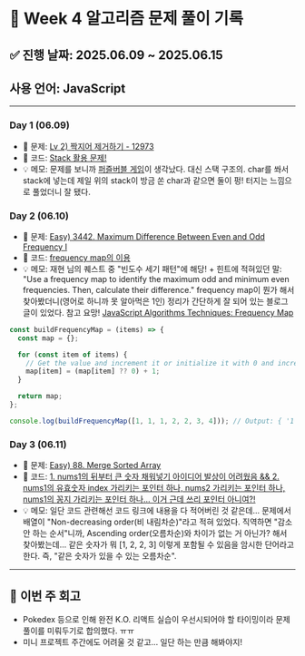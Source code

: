 # 📘 Week 4 알고리즘 문제 풀이 기록

## ✅ 진행 날짜: 2025.06.09 ~ 2025.06.15

## 사용 언어: JavaScript

---

### Day 1 (06.09)

- 🔗 문제: [Lv 2) 짝지어 제거하기 - 12973](https://school.programmers.co.kr/learn/courses/30/lessons/12973)
- 📁 코드: [Stack 활용 문제!](https://github.com/makee-ham/algo-gogo/tree/main/%ED%94%84%EB%A1%9C%EA%B7%B8%EB%9E%98%EB%A8%B8%EC%8A%A4/2/12973.%E2%80%85%EC%A7%9D%EC%A7%80%EC%96%B4%E2%80%85%EC%A0%9C%EA%B1%B0%ED%95%98%EA%B8%B0)
- 💡 메모: 문제를 보니까 [퍼즐버블 게임](https://m.blog.naver.com/eeuu1133/221512704504)이 생각났다. 대신 스택 구조의. char를 쏴서 stack에 넣는데 제일 위의 stack이 방금 쏜 char과 같으면 둘이 펑! 터지는 느낌으로 풀었더니 잘 됐다.

### Day 2 (06.10)

- 🔗 문제: [Easy) 3442. Maximum Difference Between Even and Odd Frequency I](https://leetcode.com/problems/maximum-difference-between-even-and-odd-frequency-i/?envType=daily-question&envId=2025-06-10)
- 📁 코드: [frequency map의 이용](https://github.com/makee-ham/algo-gogo/tree/main/3753-maximum-difference-between-even-and-odd-frequency-i)
- 💡 메모: 재현 님의 퀘스트 중 "빈도수 세기 패턴"에 해당! + 힌트에 적혀있던 말: "Use a frequency map to identify the maximum odd and minimum even frequencies. Then, calculate their difference." frequency map이 뭔가 해서 찾아봤더니(영어로 하니까 못 알아먹은 1인) 정리가 간단하게 잘 되어 있는 블로그 글이 있었다. 참고 요망! [JavaScript Algorithms Techniques: Frequency Map](https://ipraveen.medium.com/javascript-algorithms-techniques-frequency-map-1ddee0829c60)

```javascript
const buildFrequencyMap = (items) => {
  const map = {};

  for (const item of items) {
    // Get the value and increment it or initialize it with 0 and increment it
    map[item] = (map[item] ?? 0) + 1;
  }

  return map;
};

console.log(buildFrequencyMap([1, 1, 1, 2, 2, 3, 4])); // Output: { '1': 3, '2': 2, '3': 1, '4': 1 }
```

### Day 3 (06.11)

- 🔗 문제: [Easy) 88. Merge Sorted Array](https://leetcode.com/problems/merge-sorted-array/?envType=problem-list-v2&envId=two-pointers)
- 📁 코드: [1. nums1의 뒤부터 큰 숫자 채워넣기 아이디어 발상이 어려웠음 && 2. nums1의 유효숫자 index 가리키는 포인터 하나, nums2 가리키는 포인터 하나, nums1의 꽁지 가리키는 포인터 하나... 이거 근데 쓰리 포인터 아니여?!](https://github.com/makee-ham/algo-gogo/tree/main/0088-merge-sorted-array)
- 💡 메모: 일단 코드 관련해선 코드 링크에 내용을 다 적어버린 것 같은데... 문제에서 배열이 "Non-decreasing order(비 내림차순)"라고 적혀 있었다. 직역하면 "감소 안 하는 순서"니까, Ascending order(오름차순)와 차이가 없는 거 아닌가? 해서 찾아봤는데... 같은 숫자가 뭐 [1, 2, 2, 3] 이렇게 포함될 수 있음을 암시한 단어라고 한다. 즉, "같은 숫자가 있을 수 있는 오름차순".

---

## 📌 이번 주 회고

- Pokedex 등으로 인해 완전 K.O. 리액트 실습이 우선시되어야 할 타이밍이라 문제 풀이를 미뤄두기로 합의했다. ㅠㅠ
- 미니 프로젝트 주간에도 어려울 것 같고... 일단 하는 만큼 해봐야지!
